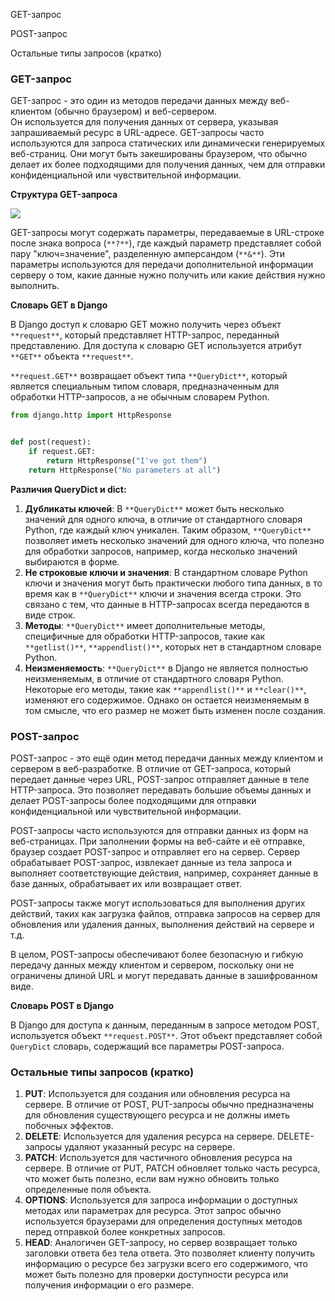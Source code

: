 GET-запрос

POST-запрос

Остальные типы запросов (кратко)

### GET-запрос

GET-запрос - это один из методов передачи данных между веб-клиентом (обычно браузером) и веб-сервером.  
Он используется для получения данных от сервера, указывая запрашиваемый ресурс в URL-адресе. GET-запросы часто используются для запроса статических или динамически генерируемых веб-страниц. Они могут быть закешированы браузером, что обычно делает их более подходящими для получения данных, чем для отправки конфиденциальной или чувствительной информации.  

  
  
**Структура GET-запроса**

[![](https://howto.caspio.com/wp-content/uploads/2021/04/creating_query_strings1.png)](https://howto.caspio.com/wp-content/uploads/2021/04/creating_query_strings1.png)

GET-запросы могут содержать параметры, передаваемые в URL-строке после знака вопроса (`**?**`), где каждый параметр представляет собой пару "ключ=значение", разделенную амперсандом (`**&**`). Эти параметры используются для передачи дополнительной информации серверу о том, какие данные нужно получить или какие действия нужно выполнить.

**Словарь GET в Django**

В Django доступ к словарю GET можно получить через объект `**request**`, который представляет HTTP-запрос, переданный представлению. Для доступа к словарю GET используется атрибут `**GET**` объекта `**request**`.

`**request.GET**` возвращает объект типа `**QueryDict**`, который является специальным типом словаря, предназначенным для обработки HTTP-запросов, а не обычным словарем Python.

```Python
from django.http import HttpResponse


def post(request):
    if request.GET:
        return HttpResponse("I've got them")
    return HttpResponse("No parameters at all")
```

**Различия QueryDict и dict:**

1. **Дубликаты ключей**: В `**QueryDict**` может быть несколько значений для одного ключа, в отличие от стандартного словаря Python, где каждый ключ уникален. Таким образом, `**QueryDict**` позволяет иметь несколько значений для одного ключа, что полезно для обработки запросов, например, когда несколько значений выбираются в форме.
2. **Не строковые ключи и значения**: В стандартном словаре Python ключи и значения могут быть практически любого типа данных, в то время как в `**QueryDict**` ключи и значения всегда строки. Это связано с тем, что данные в HTTP-запросах всегда передаются в виде строк.
3. **Методы**: `**QueryDict**` имеет дополнительные методы, специфичные для обработки HTTP-запросов, такие как `**getlist()**`, `**appendlist()**`, которых нет в стандартном словаре Python.
4. **Неизменяемость**: `**QueryDict**` в Django не является полностью неизменяемым, в отличие от стандартного словаря Python. Некоторые его методы, такие как `**appendlist()**` и `**clear()**`, изменяют его содержимое. Однако он остается неизменяемым в том смысле, что его размер не может быть изменен после создания.

### POST-запрос

POST-запрос - это ещё один метод передачи данных между клиентом и сервером в веб-разработке. В отличие от GET-запроса, который передает данные через URL, POST-запрос отправляет данные в теле HTTP-запроса. Это позволяет передавать большие объемы данных и делает POST-запросы более подходящими для отправки конфиденциальной или чувствительной информации.

POST-запросы часто используются для отправки данных из форм на веб-страницах. При заполнении формы на веб-сайте и её отправке, браузер создает POST-запрос и отправляет его на сервер. Сервер обрабатывает POST-запрос, извлекает данные из тела запроса и выполняет соответствующие действия, например, сохраняет данные в базе данных, обрабатывает их или возвращает ответ.

POST-запросы также могут использоваться для выполнения других действий, таких как загрузка файлов, отправка запросов на сервер для обновления или удаления данных, выполнения действий на сервере и т.д.

В целом, POST-запросы обеспечивают более безопасную и гибкую передачу данных между клиентом и сервером, поскольку они не ограничены длиной URL и могут передавать данные в зашифрованном виде.

**Словарь POST в Django**

В Django для доступа к данным, переданным в запросе методом POST, используется объект `**request.POST**`. Этот объект представляет собой `QueryDict` словарь, содержащий все параметры POST-запроса.

### Остальные типы запросов (кратко)

1. **PUT**: Используется для создания или обновления ресурса на сервере. В отличие от POST, PUT-запросы обычно предназначены для обновления существующего ресурса и не должны иметь побочных эффектов.
2. **DELETE**: Используется для удаления ресурса на сервере. DELETE-запросы удаляют указанный ресурс на сервере.
3. **PATCH**: Используется для частичного обновления ресурса на сервере. В отличие от PUT, PATCH обновляет только часть ресурса, что может быть полезно, если вам нужно обновить только определенные поля объекта.
4. **OPTIONS**: Используется для запроса информации о доступных методах или параметрах для ресурса. Этот запрос обычно используется браузерами для определения доступных методов перед отправкой более конкретных запросов.
5. **HEAD**: Аналогичен GET-запросу, но сервер возвращает только заголовки ответа без тела ответа. Это позволяет клиенту получить информацию о ресурсе без загрузки всего его содержимого, что может быть полезно для проверки доступности ресурса или получения информации о его размере.

<div class="page-break" style="page-break-before: always;"></div>

